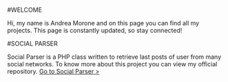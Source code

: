 #WELCOME

Hi, my name is Andrea Morone and on this page you can find all my projects. This page is constantly updated, so  stay connected!

#SOCIAL PARSER

Social Parser is a PHP class written to retrieve last posts of user from many social networks.
To know more about this project you can view my official repository.
[Go to Social Parser >](http://url.com/ "Got to Social Parser")